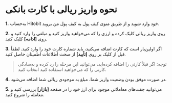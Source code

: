 # نحوه واریز ریالی با کارت بانکی

**1.**	به‌حساب Hitobit خود وارد شوید و از طریق منوی کیف پول به کیف پول من بروید.

**2.**	روی واریز ریالی کلیک کرده و ارزی را که می‌خواهید واریز کنید و مبلغی را وارد کنید و روی **[ادامه]** کلیک کنید.

**3.**	 اگر اولین‌بار است که کارت اضافه می‌کنید، باید شماره کارت خود را وارد کنید. لطفاً قبل از کلیک بر روی **[تأیید]** از صحت اطلاعات اطمینان حاصل کنید.

> توجه: اگر قبلاً کارتی را اضافه کرده‌اید، می‌توانید این مرحله را رد کرده و به‌سادگی کارتی را که می‌خواهید استفاده کنید انتخاب کنید.

**4.**	در صورت موفق بودن وضعیت واریز شما، مبلغ به موجودی ریالی شما اضافه می‌شود.

**5.**	می‌توانید جفت‌های معاملاتی موجود برای ارز خود را در صفحه **[بازار]** بررسی کنید و معامله را شروع کنید.

